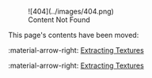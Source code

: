 <figure markdown="span">
    ![404](../images/404.png)
    <figcaption>Content Not Found</figcaption>
</figure>

This page's contents have been moved:

:material-arrow-right: [Extracting Textures](../extraction/texture_extraction.md)

:material-arrow-right: [Extracting Textures](../extraction/texture_creation.md)